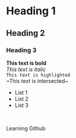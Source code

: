 # Heading 1
## Heading 2
### Heading 3

**This text is bold**
</br>
_This text is italic_
</br>
`This text is highlighted`
</br>
~This text is intersected~
</br>
- List 1
- List 2
- List 3
</br>

Learning Github
